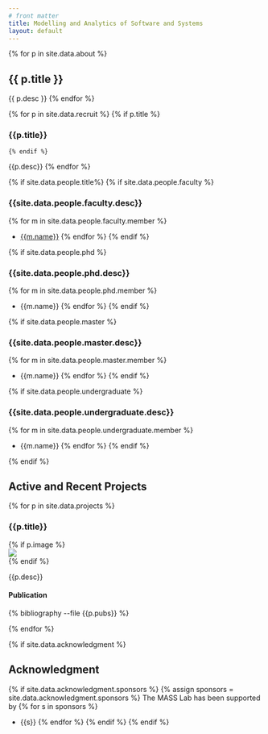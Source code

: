 ```yaml
---
# front matter 
title: Modelling and Analytics of Software and Systems
layout: default
---
```


{% for p in site.data.about %}
## {{ p.title }}
{{ p.desc }}
{% endfor %}


{% for p in site.data.recruit %}
	{% if p.title %}
### {{p.title}}
	{% endif %}
  {{p.desc}}
{% endfor %}

{% if site.data.people.title%}
{% if site.data.people.faculty %}
### {{site.data.people.faculty.desc}}
{% for m in site.data.people.faculty.member %}
- [{{m.name}}]({{m.url}})
{% endfor %}
{% endif %}

{% if site.data.people.phd %}
### {{site.data.people.phd.desc}}
{% for m in site.data.people.phd.member %}
- {{m.name}}
{% endfor %}
{% endif %}

{% if site.data.people.master %}
### {{site.data.people.master.desc}}
{% for m in site.data.people.master.member %}
- {{m.name}}
{% endfor %}
{% endif %}

{% if site.data.people.undergraduate %}
### {{site.data.people.undergraduate.desc}}
{% for m in site.data.people.undergraduate.member %}
- {{m.name}}
{% endfor %}
{% endif %}

{% endif %}

## Active and Recent Projects
{% for p in site.data.projects %}

### {{p.title}}
<div class="row">
  <div class="col-md-12">
    {% if p.image %}
    <div class="float-left projectimg m-3">
    <img src="{{p.image}}"/>
    </div>
    {% endif %}
    <p>{{p.desc}}</p>
  </div>
</div>

<div class="col-md-12">
  <div class="row">
    <div class="publication">
       <h4>Publication</h4>
       {% bibliography --file {{p.pubs}} %}
    </div>
  </div>
</div>

{% endfor %}


{% if site.data.acknowledgment %}
## Acknowledgment
  {% if site.data.acknowledgment.sponsors %}
    {% assign sponsors = site.data.acknowledgment.sponsors %}
    The MASS Lab has been supported by 
		{% for s in sponsors %}
- {{s}}
    {% endfor %}
  {% endif %}
{% endif %}

